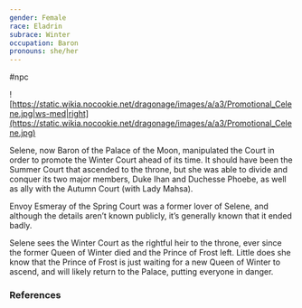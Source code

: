 ```yaml
---
gender: Female
race: Eladrin
subrace: Winter
occupation: Baron
pronouns: she/her
---
```

 #npc 

![https://static.wikia.nocookie.net/dragonage/images/a/a3/Promotional_Celene.jpg|ws-med|right](https://static.wikia.nocookie.net/dragonage/images/a/a3/Promotional_Celene.jpg)

Selene, now Baron of the Palace of the Moon, manipulated the Court in order to promote the Winter Court ahead of its time. It should have been the Summer Court that ascended to the throne, but she was able to divide and conquer its two major members, Duke Ihan and Duchesse Phoebe, as well as ally with the Autumn Court (with Lady Mahsa).

Envoy Esmeray of the Spring Court was a former lover of Selene, and although the details aren’t known publicly, it’s generally known that it ended badly.

Selene sees the Winter Court as the rightful heir to the throne, ever since the former Queen of Winter died and the Prince of Frost left. Little does she know that the Prince of Frost is just waiting for a new Queen of Winter to ascend, and will likely return to the Palace, putting everyone in danger.

### References
